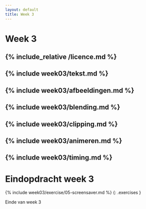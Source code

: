 ```yaml
---
layout: default
title: Week 3
---
```

# Week 3
{% include_relative /licence.md %}
---
{% include week03/tekst.md %}
---
{% include week03/afbeeldingen.md %}
---
{% include week03/blending.md %}
---
{% include week03/clipping.md %}
---
{% include week03/animeren.md %}
---
{% include week03/timing.md %}
---

# Eindopdracht week 3

{% include week03/exercise/05-screensaver.md %}
{: .exercises }

Einde van week 3